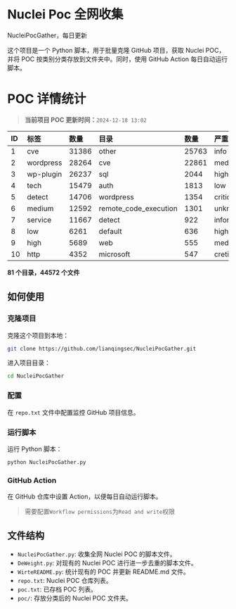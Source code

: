 # Nuclei Poc 全网收集
NucleiPocGather，每日更新

这个项目是一个 Python 脚本，用于批量克隆 GitHub 项目，获取 Nuclei POC，并将 POC 按类别分类存放到文件夹中。同时，使用 GitHub Action 每日自动运行脚本。
# POC 详情统计

> **当前项目 POC 更新时间：**`2024-12-18 13:02`

| ID | 标签      | 数量 | 目录       | 数量 | 严重性   | 数量 |
|:---| :-------- | :--- | :--------- | :--- | :------- | :--- |
| 1 | cve | 31386 | other | 25763 | info | 20545 |
| 2 | wordpress | 28264 | cve | 22861 | medium | 17057 |
| 3 | wp-plugin | 26237 | sql | 2044 | high | 11584 |
| 4 | tech | 15479 | auth | 1813 | low | 7325 |
| 5 | detect | 14706 | wordpress | 1354 | critical | 5856 |
| 6 | medium | 12592 | remote_code_execution | 1301 | unknown | 62 |
| 7 | service | 11667 | detect | 922 | informative | 18 |
| 8 | low | 6261 | default | 636 | hight | 15 |
| 9 | high | 5689 | web | 555 | meduim | 10 |
| 10 | http | 4352 | microsoft | 547 | cretical | 2 |

**81 个目录，44572 个文件**
## 如何使用

### 克隆项目

克隆这个项目到本地：

```bash
git clone https://github.com/lianqingsec/NucleiPocGather.git
```

进入项目目录：

```bash
cd NucleiPocGather
```

### 配置

在 `repo.txt` 文件中配置监控 GitHub 项目信息。

### 运行脚本

运行 Python 脚本：

```bash
python NucleiPocGather.py
```

### GitHub Action

在 GitHub 仓库中设置 Action，以便每日自动运行脚本。

> 需要配置`Workflow permissions`为`Read and write`权限

## 文件结构

- `NucleiPocGather.py`: 收集全网 Nuclei POC 的脚本文件。
- `DeWeight.py`: 对现有的 Nuclei POC 进行进一步去重的脚本文件。
- `WirteREADME.py`: 统计现有的 POC 并更新 README.md 文件。
- `repo.txt`: Nuclei POC 仓库列表。
- `poc.txt`: 已存档 POC 列表。
- `poc/`: 存放分类后的 Nuclei POC 文件夹。

